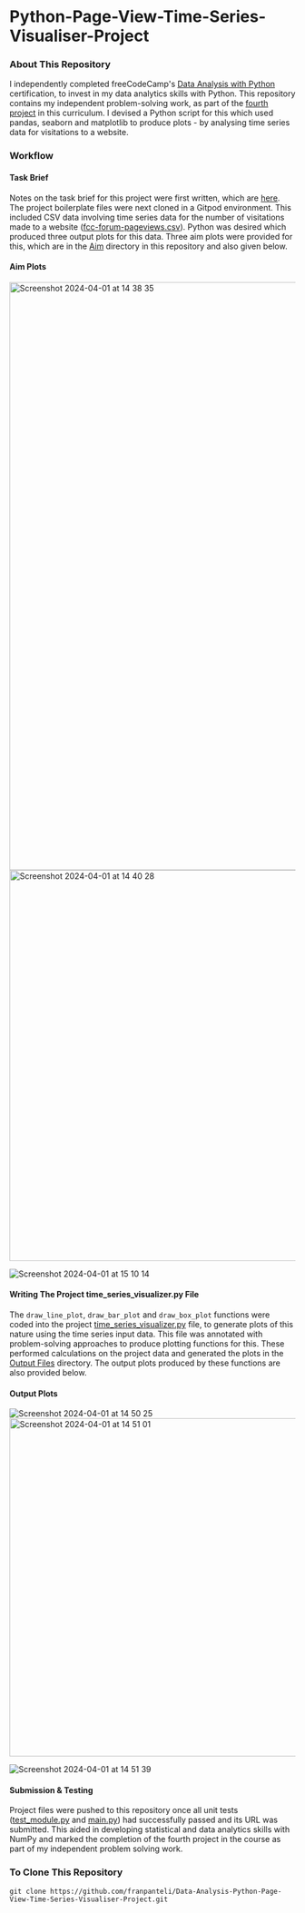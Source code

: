 # Python-Page-View-Time-Series-Visualiser-Project
### About This Repository
I independently completed freeCodeCamp's [Data Analysis with Python](https://www.freecodecamp.org/learn/data-analysis-with-python#data-analysis-with-python-course) certification, to invest in my data analytics skills with Python. This repository contains my independent problem-solving work, as part of the [fourth project](https://www.freecodecamp.org/learn/data-analysis-with-python/data-analysis-with-python-projects/page-view-time-series-visualizer) in this curriculum. I devised a Python script for this which used pandas, seaborn and matplotlib to produce plots - by analysing time series data for visitations to a website.

### Workflow
#### Task Brief
Notes on the task brief for this project were first written, which are [here](https://github.com/franpanteli/Data-Analysis-Python-Page-View-Time-Series-Visualiser-Project/blob/main/1%20project-task-notes.txt). The project boilerplate files were next cloned in a Gitpod environment. This included CSV data involving time series data for the number of visitations made to a website ([fcc-forum-pageviews.csv](https://github.com/franpanteli/Data-Analysis-Python-Page-View-Time-Series-Visualiser-Project/blob/main/fcc-forum-pageviews.csv)). Python was desired which produced three output plots for this data. Three aim plots were provided for this, which are in the [Aim](https://github.com/franpanteli/Data-Analysis-Python-Page-View-Time-Series-Visualiser-Project/tree/main/Aim) directory in this repository and also given below. 

#### Aim Plots
<img width="1036" alt="Screenshot 2024-04-01 at 14 38 35" src="https://github.com/franpanteli/Data-Analysis-Python-Page-View-Time-Series-Visualiser-Project/assets/131474705/47d0f4cb-ca47-416f-a2df-091588f44402"> 
<img width="689" alt="Screenshot 2024-04-01 at 14 40 28" src="https://github.com/franpanteli/Data-Analysis-Python-Page-View-Time-Series-Visualiser-Project/assets/131474705/4e5f22ca-8aff-4e35-a156-110ec5e24f35">

![Screenshot 2024-04-01 at 15 10 14](https://github.com/franpanteli/Data-Analysis-Python-Page-View-Time-Series-Visualiser-Project/assets/131474705/d5662cf1-b215-4376-a7c6-2d64df17f1f6)

#### Writing The Project time_series_visualizer.py File

The `draw_line_plot`, `draw_bar_plot` and `draw_box_plot` functions were coded into the project [time_series_visualizer.py](https://github.com/franpanteli/Data-Analysis-Python-Page-View-Time-Series-Visualiser-Project/blob/main/time_series_visualizer.py) file, to generate plots of this nature using the time series input data. This file was annotated with problem-solving approaches to produce plotting functions for this. These performed calculations on the project data and generated the plots in the [Output Files](https://github.com/franpanteli/Data-Analysis-Python-Page-View-Time-Series-Visualiser-Project/tree/main/Output%20Files) directory. The output plots produced by these functions are also provided below. 

#### Output Plots
![Screenshot 2024-04-01 at 14 50 25](https://github.com/franpanteli/Data-Analysis-Python-Page-View-Time-Series-Visualiser-Project/assets/131474705/30b4ac97-39a2-45d8-8320-4c939deae2e5)
<img width="596" alt="Screenshot 2024-04-01 at 14 51 01" src="https://github.com/franpanteli/Data-Analysis-Python-Page-View-Time-Series-Visualiser-Project/assets/131474705/9512bec0-3636-44ec-8987-c4337e39956d"> 

![Screenshot 2024-04-01 at 14 51 39](https://github.com/franpanteli/Data-Analysis-Python-Page-View-Time-Series-Visualiser-Project/assets/131474705/0e34956f-8a2e-43fb-9770-149ce1109d98)

#### Submission & Testing
Project files were pushed to this repository once all unit tests ([test_module.py](https://github.com/franpanteli/Data-Analysis-Python-Medical-Data-Visualiser-Project/blob/main/py%20Files/test_module.py) and [main.py](https://github.com/franpanteli/Data-Analysis-Python-Medical-Data-Visualiser-Project/blob/main/py%20Files/main.py)) had successfully passed and its URL was submitted. This aided in developing statistical and data analytics skills with NumPy and marked the completion of the fourth project in the course as part of my independent problem solving work. 

### To Clone This Repository
```
git clone https://github.com/franpanteli/Data-Analysis-Python-Page-View-Time-Series-Visualiser-Project.git
```
